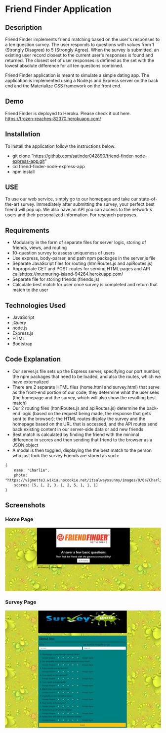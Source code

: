 # Friend Finder Application
## Description
Friend Finder implements friend matching based on the user's responses to a ten question survey. The user responds to questions with values from 1 (Strongly Disagree) to 5 (Strongly Agree). When the survey is submitted, an existing user record closest to the current user's responses is found and returned. The closest set of user responses is defined as the set with the lowest absolute difference for all ten questions combined.

Friend Finder application is meant to simulate a simple dating app. The application is implemented using a Node.js and Express server on the back end and the Materialize CSS framework on the front end.

## Demo
Friend Finder is deployed to Heroku. Please check it out here.
https://frozen-reaches-82370.herokuapp.com/

## Installation
To install the application follow the instructions below:

* git clone "https://github.com/satinder042890/friend-finder-node-express-app.git"
* cd friend-finder-node-express-app
* npm install

## USE 
To use our web service, simply go to our homepage and take our state-of-the-art survey. Immediately after submitting the survey, your perfect best friend will pop up. We also have an API you can access to the network's users and their personalized information. For research purposes.

## Requirements
* Modularity in the form of separate files for server logic, storing of friends, views, and routing
* 10-question survey to assess uniqueness of users
* Use express, body-parser, and path npm packages in the server.js file
* Separate JavaScript files for routing (htmlRoutes.js and apiRoutes.js)
* Appropriate GET and POST routes for serving HTML pages and API callshttps://murmuring-island-94264.herokuapp.com/
* Separate file for storing friends (friends.js)
* Calculate best match for user once survey is completed and return that match to the user

## Technologies Used
* JavaScript
* jQuery
* node.js
* Express.js
* HTML
* Bootstrap

## Code Explanation
* Our server.js file sets up the Express server, specifying our port number, the npm packages that need to be loaded, and also the routes, which we have externalized
* There are 2 separate HTML files (home.html and survey.html) that serve as the front-end portion of our code; they determine what the user sees (the homepage and the survey, which will also show the resulting best match)
* Our 2 routing files (htmlRoutes.js and apiRoutes.js) determine the back-end logic (based on the request being made, the response that gets sent to the browser); the HTML routes display the survey and the homepage based on the URL that is accessed, and the API routes send back existing content in our server-side data or add new friends
* Best match is calculated by finding the friend with the minimal difference in scores and then sending that friend to the browser as a JSON object
* A modal is then toggled, displaying the the best match to the person who just took the survey
Friends are stored as such:
```
{
	name: "Charlie",
	photo: "https://vignette3.wikia.nocookie.net/itsalwayssunny/images/0/0a/Charlie_%289%29.jpg",
	scores: [5, 1, 2, 3, 1, 2, 5, 1, 1, 1]
}
```

## Screenshots

### Home Page

![alt text](https://github.com/satinder042890/friend-finder-node-express-app/blob/master/app/images/home.png)

### Survey Page

![alt text](https://github.com/satinder042890/friend-finder-node-express-app/blob/master/app/images/survey.png)
